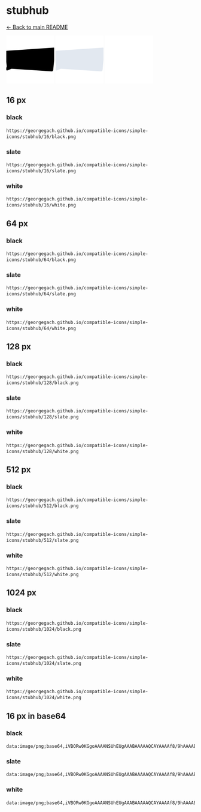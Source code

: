 # stubhub

[← Back to main README](../../README.md)


<img src="./128/black.png" width="128" alt="stubhub black icon" />
<img src="./128/slate.png" width="128" alt="stubhub slate icon" />
<img src="./128/white.png" width="128" alt="stubhub white icon" />

## 16 px

### black
```
https://georgegach.github.io/compatible-icons/simple-icons/stubhub/16/black.png
```

### slate
```
https://georgegach.github.io/compatible-icons/simple-icons/stubhub/16/slate.png
```

### white
```
https://georgegach.github.io/compatible-icons/simple-icons/stubhub/16/white.png
```

## 64 px

### black
```
https://georgegach.github.io/compatible-icons/simple-icons/stubhub/64/black.png
```

### slate
```
https://georgegach.github.io/compatible-icons/simple-icons/stubhub/64/slate.png
```

### white
```
https://georgegach.github.io/compatible-icons/simple-icons/stubhub/64/white.png
```

## 128 px

### black
```
https://georgegach.github.io/compatible-icons/simple-icons/stubhub/128/black.png
```

### slate
```
https://georgegach.github.io/compatible-icons/simple-icons/stubhub/128/slate.png
```

### white
```
https://georgegach.github.io/compatible-icons/simple-icons/stubhub/128/white.png
```

## 512 px

### black
```
https://georgegach.github.io/compatible-icons/simple-icons/stubhub/512/black.png
```

### slate
```
https://georgegach.github.io/compatible-icons/simple-icons/stubhub/512/slate.png
```

### white
```
https://georgegach.github.io/compatible-icons/simple-icons/stubhub/512/white.png
```

## 1024 px

### black
```
https://georgegach.github.io/compatible-icons/simple-icons/stubhub/1024/black.png
```

### slate
```
https://georgegach.github.io/compatible-icons/simple-icons/stubhub/1024/slate.png
```

### white
```
https://georgegach.github.io/compatible-icons/simple-icons/stubhub/1024/white.png
```

## 16 px in base64

### black
```
data:image/png;base64,iVBORw0KGgoAAAANSUhEUgAAABAAAAAQCAYAAAAf8/9hAAAABmJLR0QA/wD/AP+gvaeTAAAAwklEQVQ4je3RXU4CQRAE4G/ZWUAJiEqi0ct7Bq/iFXwz+mJQlj99oDZukBtoJZWZ7p5UdU/zj6p3v8DlEe/CWyxwhREaDDGr8Iw9BqhTHOP8yOAU3gummGEVoRL1dQQ3cV3nbHPC5wAfCYZxrSO269U68Tb1l+Q3BdsEX2Gdcaqe2xKTvGvzX7AtSfRdOtFROtins2XGKSGsCs7wlmKTDqa9sTpM/EZb8IgHvGLusL457h3Wd4Pr5Md+Vtjg6YTon8M3aLMqkIahx+cAAAAASUVORK5CYII=
```

### slate
```
data:image/png;base64,iVBORw0KGgoAAAANSUhEUgAAABAAAAAQCAYAAAAf8/9hAAAABmJLR0QA/wD/AP+gvaeTAAABFklEQVQ4je2Su24UURBEz+l5mbX8GIyEZf883+BfISZBJMhihYS8nvEutxx4kZw4IURUVEnX6S41/Jd/zJft9qJWZztmmnMnM3pDy02Sa+UD1vuQSRgIY/Dcr99/fjO0RgrshAFyAm5eA96g/+oJZ4FzcQFaQq+OgSehA/fIlMaTZgJXyATQ4LHQ3TFwBDZVdMBS5LeyC4G0RdPAVdOJ9y8j2fe0dkABAiShAyoocZVM4ANwCiFxJVwgFB56yzUByBJoYh84CBNmR2jABvIQa29aj9UDUC594jvIFtwXDEAHnL1syPiqslOTY685XpC1L7lL/ETxI4dcpmOmcYneVnId8hG4omomOVGGhFEZWvL5b37nX9Mzo6mCDb6pibsAAAAASUVORK5CYII=
```

### white
```
data:image/png;base64,iVBORw0KGgoAAAANSUhEUgAAABAAAAAQCAYAAAAf8/9hAAAABmJLR0QA/wD/AP+gvaeTAAAAyElEQVQ4je3RWU4DQQwE0DeZzgJRFhYJBJfnDFyFK/CH4CcKZJKQ4SM1YsRyAijJarerVWW3+UfVJW3bLnD2JW4S17jEOcYYYoR51bbtIw4YoA45wWnf4BesCmaYYxOhEvVtBHdx3eZscsLbAK+5jOJaR+y9x3XiTfin1HcF++4bEnXGqXpua0zzrsEi+b6k0HfpRMfp4JDO1hmnJGBTcIKXkMN0MOuN1WHqO5qCe9zhGUvH9S1x67i+K1ykPvG5wiEefhD9c/gAuVEwikCe2hYAAAAASUVORK5CYII=
```

